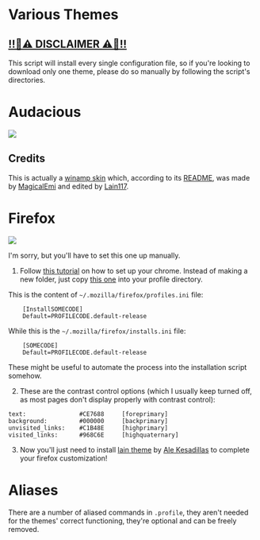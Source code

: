 # Various Themes

## [‼️🚨⚠️ DISCLAIMER ⚠️🚨‼️](../../README.md)
This script will install every single configuration file,
so if you're looking to download only one theme,
please do so manually by following the script's directories.

# Audacious
![](./audacious.gif)

## Credits
This is actually a [winamp skin](https://skins.webamp.org/skin/9b108abe36d37b230909ea49ffc09ed4/lainampborders.zip)
which, according to its [README](./src/audacious/lainampborders/readme.txt),
was made by [MagicalEmi](mailto:MagicalEmi@aol.com)
and edited by [Lain117](https://reddit.com/user/lain117).

# Firefox
![](./firefox.gif)

I'm sorry, but you'll have to set this one up manually.

1. Follow [this tutorial](https://www.userchrome.org/how-create-userchrome-css.html) on how to set up your chrome.
Instead of making a new folder, just copy [this one](./src/chrome) into your profile directory.

This is the content of `~/.mozilla/firefox/profiles.ini` file:
```
	[InstallSOMECODE]
	Default=PROFILECODE.default-release
```
While this is the `~/.mozilla/firefox/installs.ini` file:
```
	[SOMECODE]
	Default=PROFILECODE.default-release
```
These might be useful to automate the process into the installation script somehow.

2. These are the contrast control options (which I usually keep turned off,
as most pages don't display properly with contrast control):
```
text:				#CE7688		[foreprimary]
background:			#000000		[backprimary]
unvisited_links:	#C1B48E		[highprimary]
visited_links:		#968C6E		[highquaternary]
```

3. Now you'll just need to install [lain theme](https://addons.mozilla.org/en-US/firefox/addon/lain-theme)
by [Ale Kesadillas](https://addons.mozilla.org/en-US/firefox/user/17990245) to complete your firefox customization!

# Aliases
There are a number of aliased commands in `.profile`,
they aren't needed for the themes' correct functioning,
they're optional and can be freely removed.
